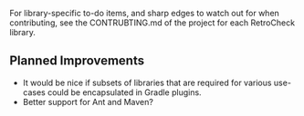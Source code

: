 For library-specific to-do items, and sharp edges to watch out for when contributing, see the CONTRUBTING.md of the project for each RetroCheck library.

## Planned Improvements

- It would be nice if subsets of libraries that are required for various use-cases could be encapsulated in Gradle plugins.
- Better support for Ant and Maven?